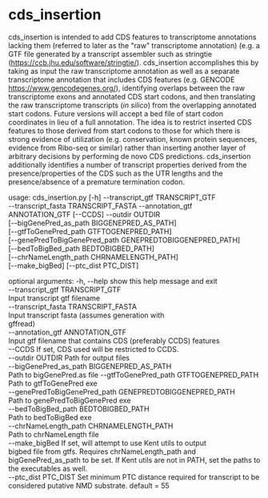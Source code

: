 # cds_insertion

cds\_insertion is intended to add CDS features to transcriptome annotations lacking them (referred to later as the "raw" transcriptome annotation) (e.g. a GTF file generated by a transcript assembler such as stringtie (https://ccb.jhu.edu/software/stringtie/).  cds\_insertion accomplishes this by taking as input the raw transcriptome annotation as well as a separate transcriptome annotation that includes CDS features (e.g. GENCODE https://www.gencodegenes.org/), identifying overlaps between the raw transcriptome exons and annotated CDS start codons, and then translating the raw transcriptome transcripts (_in silico_) from the overlapping annotated start codons. Future versions will accept a bed file of start codon coordinates in lieu of a full annotation. The idea is to restrict inserted CDS features to those derived from start codons to those for which there is strong evidence of utilization (e.g. conservation, known protein sequences, evidence from Ribo-seq or similar) rather than inserting another layer of arbitrary decisions by performing de novo CDS predictions. cds\_insertion additionally identifies a number of transcript properties derived from the presence/properties of the CDS such as the UTR lengths and the presence/absence of a premature termination codon.

usage: cds_insertion.py [-h] --transcript_gtf TRANSCRIPT_GTF  
                        --transcript_fasta TRANSCRIPT_FASTA --annotation_gtf  
                        ANNOTATION_GTF [--CCDS] --outdir OUTDIR  
                        [--bigGenePred_as_path BIGGENEPRED_AS_PATH]  
                        [--gtfToGenePred_path GTFTOGENEPRED_PATH]  
                        [--genePredToBigGenePred_path GENEPREDTOBIGGENEPRED_PATH]  
                        [--bedToBigBed_path BEDTOBIGBED_PATH]  
                        [--chrNameLength_path CHRNAMELENGTH_PATH]  
                        [--make_bigBed] [--ptc_dist PTC_DIST]  

optional arguments:
  -h, --help            show this help message and exit  
  --transcript_gtf TRANSCRIPT_GTF  
                        Input transcript gtf filename  
  --transcript_fasta TRANSCRIPT_FASTA  
                        Input transcript fasta (assumes generation with   
                        gffread)  
  --annotation_gtf ANNOTATION_GTF  
                        Input gtf filename that contains CDS (preferably CCDS)
                        features  
  --CCDS                If set, CDS used will be restricted to CCDS.  
  --outdir OUTDIR       Path for output files  
  --bigGenePred_as_path BIGGENEPRED_AS_PATH  
                        Path to bigGenePred.as file
  --gtfToGenePred_path GTFTOGENEPRED_PATH  
                        Path to gtfToGenePred exe  
  --genePredToBigGenePred_path GENEPREDTOBIGGENEPRED_PATH  
                        Path to genePredToBigGenePred exe  
  --bedToBigBed_path BEDTOBIGBED_PATH  
                        Path to bedToBigBed exe  
  --chrNameLength_path CHRNAMELENGTH_PATH  
                        Path to chrNameLength file    
  --make_bigBed         If set, will attempt to use Kent utils to output  
                        bigbed file from gtfs. Requires chrNameLength_path and
                        bigGenePred_as_path to be set. If Kent utils are not
                        in PATH, set the paths to the executables as well.  
  --ptc_dist PTC_DIST   Set minimum PTC distance required for transcript to be  
                        considered putative NMD substrate. default = 55  
